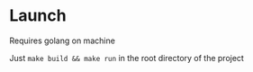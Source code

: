 # Launch
Requires golang on machine

Just `make build && make run` in the root directory of the project

